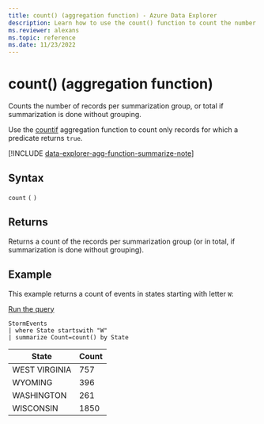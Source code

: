 ```yaml
---
title: count() (aggregation function) - Azure Data Explorer
description: Learn how to use the count() function to count the number of records in a group.
ms.reviewer: alexans
ms.topic: reference
ms.date: 11/23/2022
---
```

# count() (aggregation function)

Counts the number of records per summarization group, or total if summarization is done without grouping.

Use the [countif](countif-aggfunction.md) aggregation function to count only records for which a predicate returns `true`.

[!INCLUDE [data-explorer-agg-function-summarize-note](../../includes/data-explorer-agg-function-summarize-note.md)]

## Syntax

`count` `(` `)`

## Returns

Returns a count of the records per summarization group (or in total, if summarization is done without grouping).

## Example

This example returns a count of events in states starting with letter `W`:

<a href="https://dataexplorer.azure.com/clusters/help/databases/Samples?query=H4sIAAAAAAAAAwsuyS/KdS1LzSsp5qpRKM9ILUpVCC5JLElVKC5JLCopLs8syVBQClcCShaX5uYmFmVWpSo455fmldgmg0gNTYWkSogOAJStyvpLAAAA" target="_blank">Run the query</a>

<!-- csl: https://help.kusto.windows.net/Samples -->
```kusto
StormEvents
| where State startswith "W"
| summarize Count=count() by State
```

|State|Count|
|---|---|
|WEST VIRGINIA|757|
|WYOMING|396|
|WASHINGTON|261|
|WISCONSIN|1850|
